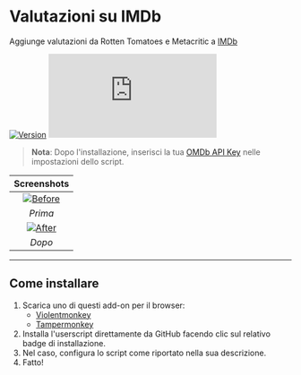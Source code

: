 # Valutazioni su IMDb

Aggiunge valutazioni da Rotten Tomatoes e Metacritic a [IMDb](https://www.imdb.com/)

[![Version](https://img.shields.io/endpoint?url=https://runkit.io/ifelix18/userscript-version/branches/master/iFelix18/Userscripts/master/userscripts/meta/ratings-on-imdb.meta.js&style=flat-square)](#valutazioni-su-imdb)
[![Size](https://img.shields.io/github/size/iFelix18/Userscripts/userscripts/ratings-on-imdb.user.js?style=flat-square)](#valutazioni-su-imdb)

>**Nota**: Dopo l'installazione, inserisci la tua [OMDb API Key](https://www.omdbapi.com/apikey.aspx) nelle impostazioni dello script.

|                                Screenshots                                 |
| :------------------------------------------------------------------------: |
| [![Before](https://i.imgur.com/eQrDc84.png "Prima")](#valutazioni-su-imdb) |
|                                  _Prima_                                   |
|  [![After](https://i.imgur.com/g2aeM9h.png "Dopo")](#valutazioni-su-imdb)  |
|                                   _Dopo_                                   |

---

## Come installare

1. Scarica uno di questi add-on per il browser:
    * [Violentmonkey](https://violentmonkey.github.io/)
    * [Tampermonkey](https://www.tampermonkey.net/)
2. Installa l'userscript direttamente da GitHub facendo clic sul relativo badge di installazione.
3. Nel caso, configura lo script come riportato nella sua descrizione.
4. Fatto!
